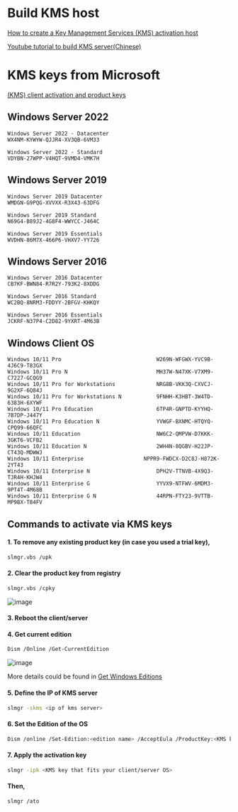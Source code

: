 # Build KMS host
[How to create a Key Management Services (KMS) activation host](https://learn.microsoft.com/en-us/windows-server/get-started/kms-create-host)

[Youtube tutorial to build KMS server(Chinese)](https://www.youtube.com/watch?v=L1YNqxhZBp0)

# KMS keys from Microsoft

[(KMS) client activation and product keys](https://learn.microsoft.com/en-us/windows-server/get-started/kms-client-activation-keys)


## Windows Server 2022
```
Windows Server 2022 - Datacenter
WX4NM-KYWYW-QJJR4-XV3QB-6VM33
```
```
Windows Server 2022 - Standard	
VDYBN-27WPP-V4HQT-9VMD4-VMK7H
```


## Windows Server 2019
```
Windows Server 2019 Datacenter
WMDGN-G9PQG-XVVXX-R3X43-63DFG
```
```
Windows Server 2019 Standard
N69G4-B89J2-4G8F4-WWYCC-J464C
```
```
Windows Server 2019 Essentials
WVDHN-86M7X-466P6-VHXV7-YY726
```


## Windows Server 2016
```
Windows Server 2016 Datacenter
CB7KF-BWN84-R7R2Y-793K2-8XDDG
```
```
Windows Server 2016 Standard
WC2BQ-8NRM3-FDDYY-2BFGV-KHKQY
```
```
Windows Server 2016 Essentials
JCKRF-N37P4-C2D82-9YXRT-4M63B
```

## Windows Client OS
```
Windows 10/11 Pro                              W269N-WFGWX-YVC9B-4J6C9-T83GX
Windows 10/11 Pro N                            MH37W-N47XK-V7XM9-C7227-GCQG9
Windows 10/11 Pro for Workstations             NRG8B-VKK3Q-CXVCJ-9G2XF-6Q84J
Windows 10/11 Pro for Workstations N	       9FNHH-K3HBT-3W4TD-6383H-6XYWF
Windows 10/11 Pro Education                    6TP4R-GNPTD-KYYHQ-7B7DP-J447Y
Windows 10/11 Pro Education N                  YVWGF-BXNMC-HTQYQ-CPQ99-66QFC
Windows 10/11 Education                        NW6C2-QMPVW-D7KKK-3GKT6-VCFB2
Windows 10/11 Education N                      2WH4N-8QGBV-H22JP-CT43Q-MDWWJ
Windows 10/11 Enterprise	               NPPR9-FWDCX-D2C8J-H872K-2YT43
Windows 10/11 Enterprise N                     DPH2V-TTNVB-4X9Q3-TJR4H-KHJW4
Windows 10/11 Enterprise G                     YYVX9-NTFWV-6MDM3-9PT4T-4M68B
Windows 10/11 Enterprise G N                   44RPN-FTY23-9VTTB-MP9BX-T84FV
```


## Commands to activate via KMS keys
#### 1. To remove any existing product key (in case you used a trial key),
```sh
slmgr.vbs /upk
```
#### 2. Clear the product key from registry
```sh
slmgr.vbs /cpky
```
![image](https://user-images.githubusercontent.com/96930989/211155694-b4d51e6b-66a1-456a-9937-48bff4104086.png)

#### 3. Reboot the client/server
#### 4. Get current edition
```sh
Dism /Online /Get-CurrentEdition
```
   
![image](https://user-images.githubusercontent.com/96930989/210148047-fddc4de4-0faf-462e-872c-1fbf7b47e5ce.png)
    
More details could be found in [Get Windows Editions](https://learn.microsoft.com/en-us/windows-hardware/manufacture/desktop/dism-windows-edition-servicing-command-line-options?view=windows-11#get-currentedition)


#### 5. Define the IP of KMS server
```sh
slmgr -skms <ip of kms server>
```

#### 6. Set the Edition of the OS
```sh
Dism /online /Set-Edition:<edition name> /AcceptEula /ProductKey:<KMS key that fits your client/server OS> 
```
#### 7. Apply the activation key
```sh
slmgr -ipk <KMS key that fits your client/server OS>
```
#### Then,
```sh
slmgr /ato
```










